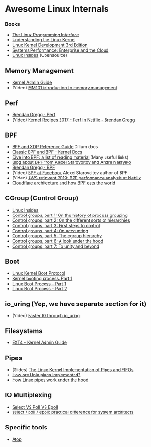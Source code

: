 # Awesome Linux Internals



### Books
* [The Linux Programming Interface](https://www.man7.org/tlpi/)
* [Understanding the Linux Kernel](https://www.amazon.com/Understanding-Linux-Kernel-Third-Daniel/dp/0596005652)
* [Linux Kernel Development 3rd Edition](https://www.amazon.com/Linux-Kernel-Development-Robert-Love/dp/0672329468/)
* [Systems Performance: Enterprise and the Cloud](http://www.brendangregg.com/blog/2020-07-15/systems-performance-2nd-edition.html)
* [Linux Insides](https://0xax.gitbooks.io/linux-insides/content/index.html) (Opensource)


## Memory Management
* [Kernel Admin Guide](https://www.kernel.org/doc/html/latest/admin-guide/mm/index.html)
* (Video) [MM101 introduction to memory management](https://www.youtube.com/watch?v=i17b3xJv3Uo)

## Perf
* [Brendan Gregg - Perf](http://brendangregg.com/perf.html)
* (Video) [Kernel Recipes 2017 - Perf in Netflix - Brendan Gregg](https://www.youtube.com/watch?v=UVM3WX8Lq2k)

## BPF
* [BPF and XDP Reference Guide](https://docs.cilium.io/en/latest/bpf/) Cilium docs
* [Classic BPF and BPF - Kernel Docs](https://www.kernel.org/doc/Documentation/networking/filter.txt)
* [Dive into BPF: a list of reading material](https://qmonnet.github.io/whirl-offload/2016/09/01/dive-into-bpf/) (Many useful links)
* [Blog about BPF from Alexei Starovoitov and Andrii Nakryiko](https://facebookmicrosites.github.io/bpf/blog/)
* [Brendan Gregg - BPF](http://brendangregg.com/ebpf.html)
* (Video) [BPF at Facebook](https://www.youtube.com/watch?v=bbHFg9IsTk8) Alexei Starovoitov author of BPF
* (Video) [AWS re:Invent 2019: BPF performance analysis at Netflix](https://www.youtube.com/watch?v=16slh29iN1g)
* [Cloudflare architecture and how BPF eats the world](https://blog.cloudflare.com/cloudflare-architecture-and-how-bpf-eats-the-world/)

## CGroup (Control Group)
* [Linux Insides](https://0xax.gitbooks.io/linux-insides/content/Cgroups/linux-cgroups-1.html)
* [Control groups, part 1: On the history of process grouping](https://lwn.net/Articles/603762/)
* [Control groups, part 2: On the different sorts of hierarchies](https://lwn.net/Articles/604413/)
* [Control groups, part 3: First steps to control](https://lwn.net/Articles/605039/)
* [Control groups, part 4: On accounting](https://lwn.net/Articles/606004/)
* [Control groups, part 5: The cgroup hierarchy](https://lwn.net/Articles/606699/)
* [Control groups, part 6: A look under the hood](https://lwn.net/Articles/606925/)
* [Control groups, part 7: To unity and beyond](https://lwn.net/Articles/608425/)

## Boot
* [Linux Kernel Boot Protocol](https://www.kernel.org/doc/Documentation/x86/boot.txt)
* [Kernel booting process. Part 1](https://0xax.gitbooks.io/linux-insides/content/Booting/linux-bootstrap-1.html)
* [Linux Boot Process - Part 1](https://medium.com/@cloudchef/linux-boot-process-part-1-e8fea015dd66)
* [Linux Boot Process - Part 2](https://medium.com/@cloudchef/linux-boot-process-part-2-bd7514913495)

## io_uring (Yep, we have separate section for it)
* (Video) [Faster IO through io_uring](https://www.youtube.com/watch?v=-5T4Cjw46ys)

## Filesystems
* [EXT4 - Kernel Admin Guide](https://www.kernel.org/doc/html/latest/admin-guide/ext4.html)

## Pipes
* (Slides] [The Linux Kernel Implementation of Pipes and FIFOs](https://www.slideshare.net/divyekapoor/linux-kernel-implementation-of-pipes-and-fifos)
* [How are Unix pipes implemented?](https://toroid.org/unix-pipe-implementation)
* [How Linux pipes work under the hood](https://brandonwamboldt.ca/how-linux-pipes-work-under-the-hood-1518/)

## IO Multiplexing
* [Select VS Poll VS Epoll](https://devarea.com/linux-io-multiplexing-select-vs-poll-vs-epoll/)
* [select / poll / epoll: practical difference for system architects](https://www.ulduzsoft.com/2014/01/select-poll-epoll-practical-difference-for-system-architects/)

## Specific tools
* [Atop](https://lwn.net/Articles/387202/)